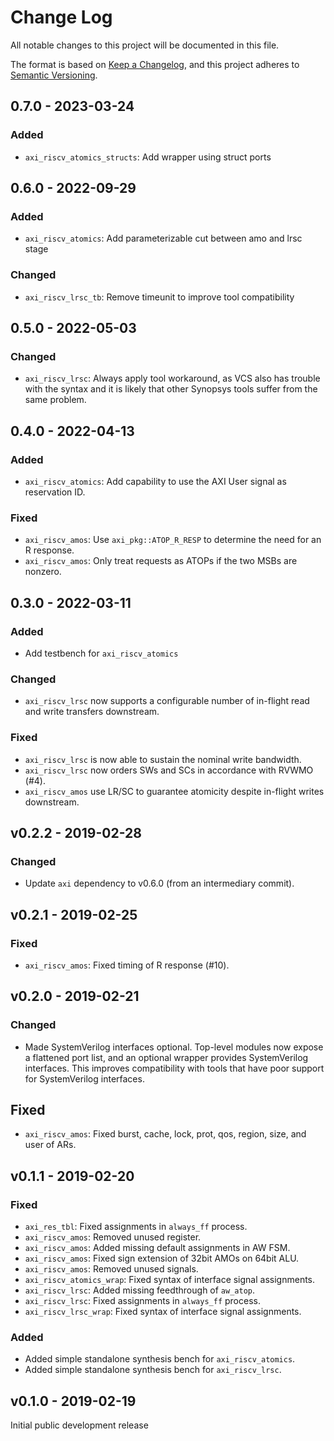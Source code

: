 # Change Log

All notable changes to this project will be documented in this file.

The format is based on [Keep a Changelog](http://keepachangelog.com/), and this project adheres to
[Semantic Versioning](http://semver.org).

## 0.7.0 - 2023-03-24

### Added
- `axi_riscv_atomics_structs`: Add wrapper using struct ports


## 0.6.0 - 2022-09-29

### Added
- `axi_riscv_atomics`: Add parameterizable cut between amo and lrsc stage

### Changed
- `axi_riscv_lrsc_tb`: Remove timeunit to improve tool compatibility


## 0.5.0 - 2022-05-03

### Changed
- `axi_riscv_lrsc`: Always apply tool workaround, as VCS also has trouble with the syntax and
  it is likely that other Synopsys tools suffer from the same problem.


## 0.4.0 - 2022-04-13

### Added
- `axi_riscv_atomics`: Add capability to use the AXI User signal as reservation ID.

### Fixed
- `axi_riscv_amos`: Use `axi_pkg::ATOP_R_RESP` to determine the need for an R response.
- `axi_riscv_amos`: Only treat requests as ATOPs if the two MSBs are nonzero.


## 0.3.0 - 2022-03-11

### Added
- Add testbench for `axi_riscv_atomics`

### Changed
- `axi_riscv_lrsc` now supports a configurable number of in-flight read and write transfers
  downstream.

### Fixed
- `axi_riscv_lrsc` is now able to sustain the nominal write bandwidth.
- `axi_riscv_lrsc` now orders SWs and SCs in accordance with RVWMO (#4).
- `axi_riscv_amos` use LR/SC to guarantee atomicity despite in-flight writes downstream.


## v0.2.2 - 2019-02-28

### Changed
- Update `axi` dependency to v0.6.0 (from an intermediary commit).


## v0.2.1 - 2019-02-25

### Fixed
- `axi_riscv_amos`: Fixed timing of R response (#10).


## v0.2.0 - 2019-02-21

### Changed
- Made SystemVerilog interfaces optional.  Top-level modules now expose a flattened port list, and
  an optional wrapper provides SystemVerilog interfaces.  This improves compatibility with tools
  that have poor support for SystemVerilog interfaces.


## Fixed
- `axi_riscv_amos`: Fixed burst, cache, lock, prot, qos, region, size, and user of ARs.


## v0.1.1 - 2019-02-20

### Fixed
- `axi_res_tbl`: Fixed assignments in `always_ff` process.
- `axi_riscv_amos`: Removed unused register.
- `axi_riscv_amos`: Added missing default assignments in AW FSM.
- `axi_riscv_amos`: Fixed sign extension of 32bit AMOs on 64bit ALU.
- `axi_riscv_amos`: Removed unused signals.
- `axi_riscv_atomics_wrap`: Fixed syntax of interface signal assignments.
- `axi_riscv_lrsc`: Added missing feedthrough of `aw_atop`.
- `axi_riscv_lrsc`: Fixed assignments in `always_ff` process.
- `axi_riscv_lrsc_wrap`: Fixed syntax of interface signal assignments.

### Added
- Added simple standalone synthesis bench for `axi_riscv_atomics`.
- Added simple standalone synthesis bench for `axi_riscv_lrsc`.


## v0.1.0 - 2019-02-19

Initial public development release
